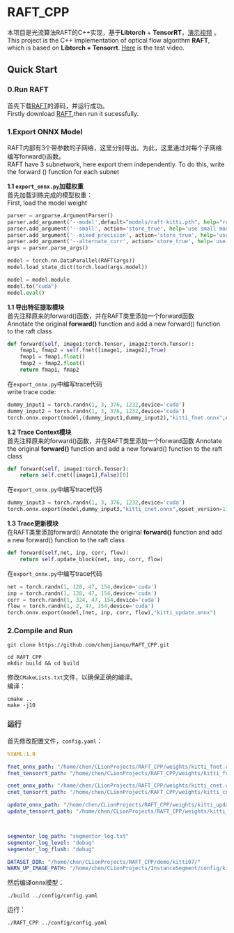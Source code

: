 # RAFT_CPP
本项目是光流算法RAFT的C++实现，基于**Libtorch** + **TensorRT**，[演示视频](https://www.bilibili.com/video/BV1Hb4y1e7eS/) 。  
This project is the C++ implementation of optical flow algorithm **RAFT**, which is based on **Libtorch + Tensorrt**.
[Here](https://www.bilibili.com/video/BV1Hb4y1e7eS/) is the test video.

## Quick Start
### 0.Run RAFT  
首先下载[RAFT](https://github.com:chenjianqu/RAFT)的源码，并运行成功。  
Firstly download [RAFT](https://github.com:chenjianqu/RAFT),then run it sucessfully.

### 1.Export ONNX Model
RAFT内部有3个带参数的子网络，这里分别导出。为此，这里通过对每个子网络编写forward()函数。  
RAFT have 3 subnetwork, here export them independently. To do this, write the forward () function for each subnet

**1.1 `export_onnx.py`加载权重**   
首先加载训练完成的模型权重：  
First, load the model weight
```python
parser = argparse.ArgumentParser()
parser.add_argument('--model',default="models/raft-kitti.pth", help="restore checkpoint")
parser.add_argument('--small', action='store_true', help='use small model')
parser.add_argument('--mixed_precision', action='store_true', help='use mixed precision')
parser.add_argument('--alternate_corr', action='store_true', help='use efficent correlation implementation')
args = parser.parse_args()

model = torch.nn.DataParallel(RAFT(args))
model.load_state_dict(torch.load(args.model))

model = model.module
model.to("cuda")
model.eval()
```

**1.1 导出特征提取模块**  
首先注释原来的forward()函数，并在RAFT类里添加一个forward函数  
Annotate the original **forward()** function and add a new forward() function to the raft class
```python
def forward(self, image1:torch.Tensor, image2:torch.Tensor):
    fmap1, fmap2 = self.fnet([image1, image2],True)
    fmap1 = fmap1.float()
    fmap2 = fmap2.float()
    return fmap1, fmap2
```
在`export_onnx.py`中编写trace代码  
write trace code:
```python
dummy_input1 = torch.randn(1, 3, 376, 1232,device='cuda')
dummy_input2 = torch.randn(1, 3, 376, 1232,device='cuda')
torch.onnx.export(model,(dummy_input1,dummy_input2),"kitti_fnet.onnx",opset_version=13)
```
**1.2 Trace Context模块**   
首先注释原来的forward()函数，并在RAFT类里添加一个forward函数
Annotate the original **forward()** function and add a new forward() function to the raft class
```python
def forward(self, image1:torch.Tensor):
    return self.cnet([image1],False)[0]
```
在`export_onnx.py`中编写trace代码
```python
dummy_input3 = torch.randn(1, 3, 376, 1232,device='cuda')
torch.onnx.export(model,dummy_input3,"kitti_cnet.onnx",opset_version=13)
```
**1.3 Trace更新模块**   
在RAFT类里添加forward()
Annotate the original **forward()** function and add a new forward() function to the raft class
```python
def forward(self,net, inp, corr, flow):
    return self.update_block(net, inp, corr, flow)
```
在`export_onnx.py`中编写trace代码
```python
net = torch.randn(1, 128, 47, 154,device='cuda')
inp = torch.randn(1, 128, 47, 154,device='cuda')
corr = torch.randn(1, 324, 47, 154,device='cuda')
flow = torch.randn(1, 2, 47, 154,device='cuda')
torch.onnx.export(model,(net, inp, corr, flow),"kitti_update.onnx")
```



### 2.Compile and Run
```shell
git clone https://github.com/chenjianqu/RAFT_CPP.git

cd RAFT_CPP
mkdir build && cd build
```
修改`CMakeLists.txt`文件，以确保正确的编译。  
编译：
```shell
cmake ..
make -j10
```

### 运行
首先修改配置文件，`config.yaml`：
```yaml
%YAML:1.0

fnet_onnx_path: "/home/chen/CLionProjects/RAFT_CPP/weights/kitti_fnet.onnx"
fnet_tensorrt_path: "/home/chen/CLionProjects/RAFT_CPP/weights/kitti_fnet.bin"

cnet_onnx_path: "/home/chen/CLionProjects/RAFT_CPP/weights/kitti_cnet.onnx"
cnet_tensorrt_path: "/home/chen/CLionProjects/RAFT_CPP/weights/kitti_cnet.bin"

update_onnx_path: "/home/chen/CLionProjects/RAFT_CPP/weights/kitti_update.onnx"
update_tensorrt_path: "/home/chen/CLionProjects/RAFT_CPP/weights/kitti_update.bin"



segmentor_log_path: "segmentor_log.txt"
segmentor_log_level: "debug"
segmentor_log_flush: "debug"

DATASET_DIR: "/home/chen/CLionProjects/RAFT_CPP/demo/kitti07/"
WARN_UP_IMAGE_PATH: "/home/chen/CLionProjects/InstanceSegment/config/kitti.png"
```
然后编译onnx模型：
```shell
./build ../config/config.yaml
```

   
运行：
```shell
./RAFT_CPP ../config/config.yaml
```